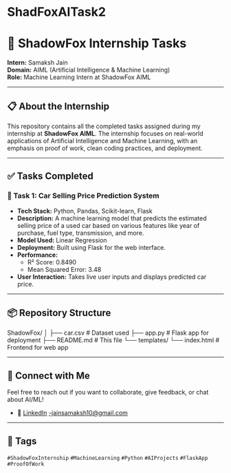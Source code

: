 # ShadFoxAITask2
# 🚀 ShadowFox Internship Tasks
**Intern:** Samaksh Jain  
**Domain:** AIML (Artificial Intelligence & Machine Learning)  
**Role:** Machine Learning Intern at ShadowFox AIML  

---

## 📋 About the Internship
This repository contains all the completed tasks assigned during my internship at **ShadowFox AIML**. The internship focuses on real-world applications of Artificial Intelligence and Machine Learning, with an emphasis on proof of work, clean coding practices, and deployment.

---

## ✅ Tasks Completed

### 🔧 Task 1: Car Selling Price Prediction System
- **Tech Stack:** Python, Pandas, Scikit-learn, Flask
- **Description:** A machine learning model that predicts the estimated selling price of a used car based on various features like year of purchase, fuel type, transmission, and more.
- **Model Used:** Linear Regression
- **Deployment:** Built using Flask for the web interface.
- **Performance:**  
  - R² Score: 0.8490  
  - Mean Squared Error: 3.48
- **User Interaction:** Takes live user inputs and displays predicted car price.



---

## 📦 Repository Structure
ShadowFox/ │ ├── car.csv # Dataset used ├── app.py # Flask app for deployment ├── README.md # This file └── templates/ └── index.html # Frontend for web app

---

## 💼 Connect with Me
Feel free to reach out if you want to collaborate, give feedback, or chat about AI/ML!

- 🔗 [LinkedIn](www.linkedin.com/in/samaksh-jain-922775265)
-jainsamaksh10@gmail.com
---

## 🔖 Tags
`#ShadowFoxInternship` `#MachineLearning` `#Python` `#AIProjects` `#FlaskApp` `#ProofOfWork`

